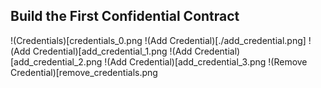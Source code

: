 ## Build the First Confidential Contract

!(Credentials)[credentials_0.png
!(Add Credential)[./add_credential.png]
!(Add Credential)[add_credential_1.png
!(Add Credential)[add_credential_2.png
!(Add Credential)[add_credential_3.png
!(Remove Credential)[remove_credentials.png
